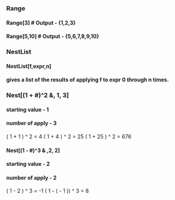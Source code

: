 ### Range
#### Range[3]   # Output -  {1,2,3} 
#### Range[5,10] # Output - {5,6,7,8,9,10}
### NestList
#### NestList[f,expr,n]
#### gives a list of the results of applying f to expr 0 through n times.

### Nest[(1 + #)^2 &, 1, 3]
#### starting value - 1
#### number of apply - 3
( 1 + 1 ) ^ 2 = 4 
( 1 + 4 ) ^ 2 = 25
( 1 + 25 ) ^ 2 = 676 

#### Nest[(1 - #)^3 & ,2, 2]
#### starting value - 2
#### number of apply - 2
( 1 - 2 ) ^ 3 = -1 
( 1 - ( - 1 )) ^ 3 = 8
